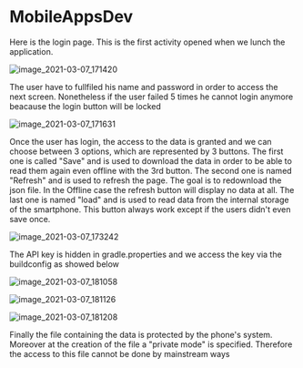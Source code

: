 # MobileAppsDev

Here is the login page. This is the first activity opened when we lunch the application.

![image_2021-03-07_171420](https://user-images.githubusercontent.com/80149866/110246609-8e8f1480-7f68-11eb-8e3f-479dd70557c0.png)


The user have to fullfiled his name and password in order to access the next screen. Nonetheless if the user failed 5 times he cannot login anymore beacause the login button will be locked

![image_2021-03-07_171631](https://user-images.githubusercontent.com/80149866/110246684-dd3cae80-7f68-11eb-8ed0-8f233c58f11a.png)

Once the user has login, the access to the data is granted and we can choose between 3 options, which are represented by 3 buttons.
The first one is called "Save" and is used to download the data in order to be able to read them again even offline with the 3rd button.
The second one is named "Refresh" and is used to refresh the page. The goal is to redownload the json file. In the Offline case the refresh button will display no data at all.
The last one is named "load" and is used to read data from the internal storage of the smartphone. This button always work except if the users didn't even save once.

![image_2021-03-07_173242](https://user-images.githubusercontent.com/80149866/110247161-1fff8600-7f6b-11eb-91ca-1b250c4a9df2.png)


The API key is hidden in gradle.properties and we access the key via the buildconfig as showed below 

![image_2021-03-07_181058](https://user-images.githubusercontent.com/80149866/110248258-78855200-7f70-11eb-9ddc-cbcc4209a313.png)

![image_2021-03-07_181126](https://user-images.githubusercontent.com/80149866/110248282-8935c800-7f70-11eb-91e3-16556f56bc28.png)

![image_2021-03-07_181208](https://user-images.githubusercontent.com/80149866/110248309-a1a5e280-7f70-11eb-8308-f08246350584.png)


Finally the file containing the data is protected by the phone's system. Moreover at the creation of the file a "private mode" is specified. Therefore the access to this file cannot be done by mainstream ways
